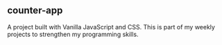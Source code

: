 ## counter-app
A project built with Vanilla JavaScript and CSS. This is part of my weekly projects to strengthen my programming skills. 


